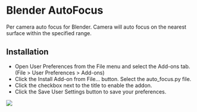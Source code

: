 # Blender AutoFocus
Per camera auto focus for Blender. Camera will auto focus on the nearest surface within the specified range.

## Installation

* Open User Preferences from the File menu and select the Add-ons tab. (File > User Preferences > Add-ons)
* Click the Install Add-on from File... button. Select the auto_focus.py file.
* Click the checkbox next to the title to enable the addon.
* Click the Save User Settings button to save your preferences.

<img src="https://i.imgur.com/PrYIiYK.png">
